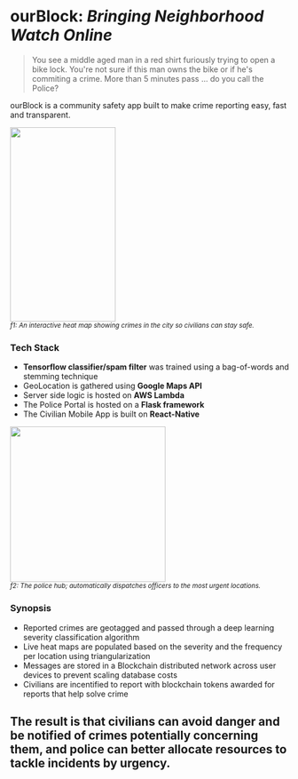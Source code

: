 # ourBlock: _Bringing Neighborhood Watch Online_

> You see a middle aged man in a red shirt furiously trying to open a bike lock.
> You're not sure if this man owns the bike or if he's commiting a crime.
> More than 5 minutes pass ... do you call the Police?

ourBlock is a community safety app built to make crime reporting easy, fast and transparent. 

<img src="https://github.com/charlielin99/ourBlock/blob/master/pitchdeck/app1.png?raw=true" height="350px" width="190px"></img></br>
<sup><em>f1: An interactive heat map showing crimes in the city so civilians can stay safe.</em></sup>

### Tech Stack
- **Tensorflow classifier/spam filter** was trained using a bag-of-words and stemming technique
- GeoLocation is gathered using **Google Maps API**
- Server side logic is hosted on **AWS Lambda**
- The Police Portal is hosted on a **Flask framework**
- The Civilian Mobile App is built on **React-Native**

<img src="https://github.com/charlielin99/ourBlock/blob/master/pitchdeck/hub1.png?raw=true" height="280px"></img></br>
<sup><em>f2: The police hub; automatically dispatches officers to the most urgent locations.</em></sup>

### Synopsis
- Reported crimes are geotagged and passed through a deep learning severity classification algorithm
- Live heat maps are populated based on the severity and the frequency per location using triangularization
- Messages are stored in a Blockchain distributed network across user devices to prevent scaling database costs
- Civilians are incentified to report with blockchain tokens awarded for reports that help solve crime

## The result is that civilians can avoid danger and be notified of crimes potentially concerning them, and police can better allocate resources to tackle incidents by urgency.